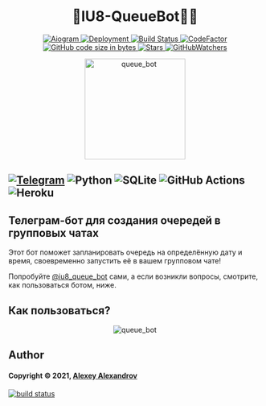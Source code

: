 <h1 align="center"> 🚶IU8-QueueBot🚶🚶 </h1>

[comment]: <> (Badges)

<p align="center">
  <a href="https://img.shields.io/badge/aiogram-v.2.17.1-orange?style=plastic">
    <img alt="Aiogram" src="https://img.shields.io/badge/aiogram-v.2.17.1-orange?style=plastic">
  </a>
  <a href="https://github.com/aaaaaaaalesha/iu8_queue_bot/deployments/activity_log?environment=iu8-queue-bot">
    <img alt="Deployment" src="https://img.shields.io/github/deployments/aaaaaaaalesha/iu8_queue_bot/iu8-queue-bot?style=plastic">
  </a>
  <a href="https://www.npmjs.com/package/readme-md-generator">
    <img alt="Build Status" src="https://github.com/aaaaaaaalesha/iu8_queue_bot/actions/workflows/main.yml/badge.svg">
  </a>
  <a href="https://www.codefactor.io/repository/github/aaaaaaaalesha/iu8_queue_bot/overview/main">
    <img alt="CodeFactor" src="https://www.codefactor.io/repository/github/aaaaaaaalesha/iu8_queue_bot/badge/main?style=plastic">
  </a>
  <a href="https://img.shields.io/github/languages/code-size/aaaaaaaalesha/iu8_queue_bot?style=plastic">
    <img alt="GitHub code size in bytes" src="https://img.shields.io/github/languages/code-size/aaaaaaaalesha/iu8_queue_bot?style=plastic">
  </a>
  <a href="https://img.shields.io/github/stars/aaaaaaaalesha/iu8_queue_bot?style=plastic">
    <img alt="Stars" src="https://img.shields.io/github/stars/aaaaaaaalesha/iu8_queue_bot?style=plastic" />
  </a>
  <a href="https://img.shields.io/github/watchers/aaaaaaaalesha/iu8_queue_bot?style=plastic">
    <img alt="GitHubWatchers" src="https://img.shields.io/github/watchers/aaaaaaaalesha/iu8_queue_bot?style=plastic">
  </a>
</p>

[comment]: <> (Logo)
<p align="center">
  <a href="https://t.me/iu8_queue_bot">
    <img alt="queue_bot" height="200" width="200" src="https://user-images.githubusercontent.com/55093100/147390446-d783063a-e68e-4caa-9711-731c13a9fd2d.png"/>
  </a>
</p>

[comment]: <> (Techs)
[![Telegram](https://img.shields.io/badge/aaaaaaaalesha-2CA5E0?style=for-the-badge&logo=telegram&logoColor=white)](https://t.me/aaaaaaaalesha)
![Python](https://img.shields.io/badge/python-3670A0?style=for-the-badge&logo=python&logoColor=ffdd54)
![SQLite](https://img.shields.io/badge/sqlite-%2307405e.svg?style=for-the-badge&logo=sqlite&logoColor=white)
![GitHub Actions](https://img.shields.io/badge/githubactions-%232671E5.svg?style=for-the-badge&logo=githubactions&logoColor=white)
![Heroku](https://img.shields.io/badge/heroku-%23430098.svg?style=for-the-badge&logo=heroku&logoColor=white)
---

## Телеграм-бот для создания очередей в групповых чатах

Этот бот поможет запланировать очередь на определённую дату и время, своевременно запустить её в вашем групповом чате!

Попробуйте [@iu8_queue_bot](https://t.me/iu8_queue_bot) сами, а если возникли вопросы, смотрите, как пользоваться ботом,
ниже.

## Как пользоваться?

[comment]: <> (How to use bot)
<p align="center">
<img alt="queue_bot" src="https://raw.githubusercontent.com/aaaaaaaalesha/iu8_queue_bot/main/assets/how_to_use.gif"/>
</p>

## Author

#### Copyright © 2021, [Alexey Alexandrov](https://github.com/aaaaaaaalesha)

<a href="mailto:sks2311211@mail.ru">
    <img alt="build status" src="https://img.shields.io/badge/-sks2311211@mail.ru-c14438?style=flat&logo=Gmail&logoColor=white&link=mailto:sks2311211@mail.ru" />
</a>
